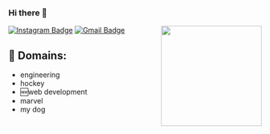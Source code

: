 ### Hi there 👋
[![Instagram Badge](https://img.shields.io/badge/-as_kovalev-2275bf?style=flat-square&logo=Instagram&logoColor=white&link=https://www.instagram.com/as_kovalev/)](https://www.instagram.com/as_kovalev/)
[![Gmail Badge](https://img.shields.io/badge/-askovalev93@gmail.com-2275bf?style=flat-square&logo=Gmail&logoColor=white&link=mailto:askovalev93@gmail.com)](mailto:askovalev93@gmail.com)
<img align='right' src='https://media.giphy.com/media/Lny6Rw04nsOOc/giphy.gif' width='200"'>



## :twisted_rightwards_arrows: Domains:
- engineering
- hockey
- :new:web development
- marvel
- my dog
<!--
**GITASKO/gitasko** is a ✨ _special_ ✨ repository because its `README.md` (this file) appears on your GitHub profile.

Here are some ideas to get you started:

- 🔭 I’m currently working on ...
- 🌱 I’m currently learning ...
- 👯 I’m looking to collaborate on ...
- 🤔 I’m looking for help with ...
- 💬 Ask me about ...
- 📫 How to reach me: ...
- 😄 Pronouns: ...
- ⚡ Fun fact: ...
-->
